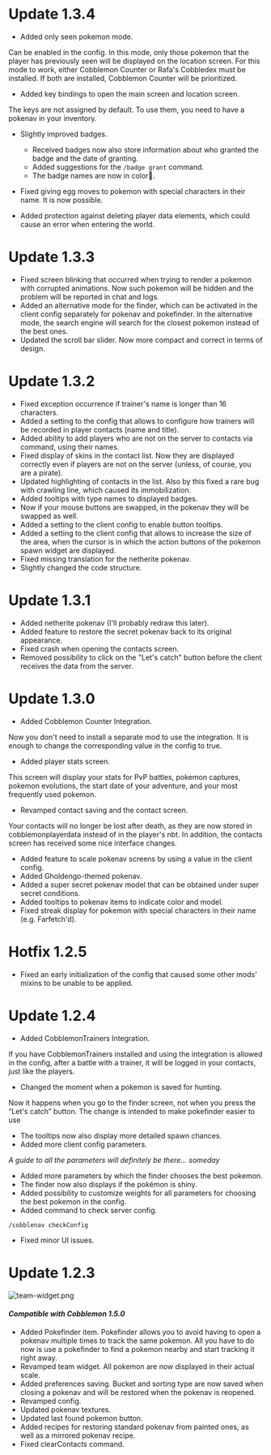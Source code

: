 # Update 1.3.4

- Added only seen pokemon mode. 

Can be enabled in the config. In this mode, only those pokemon that the player has previously seen will be displayed on the location screen. For this mode to work, either Cobblemon Counter or Rafa's Cobbledex must be installed. If both are installed, Cobblemon Counter will be prioritized.

- Added key bindings to open the main screen and location screen.

The keys are not assigned by default. To use them, you need to have a pokenav in your inventory.

- Slightly improved badges.
  - Received badges now also store information about who granted the badge and the date of granting.
  - Added suggestions for the ```/badge grant``` command.
  - The badge names are now in color💅.

- Fixed giving egg moves to pokemon with special characters in their name. It is now possible.
- Added protection against deleting player data elements, which could cause an error when entering the world.

# Update 1.3.3

- Fixed screen blinking that occurred when trying to render a pokemon with corrupted animations. Now such pokemon will be hidden and the problem will be reported in chat and logs.
- Added an alternative mode for the finder, which can be activated in the client config separately for pokenav and pokefinder. In the alternative mode, the search engine will search for the closest pokemon instead of the best ones.
- Updated the scroll bar slider. Now more compact and correct in terms of design.

# Update 1.3.2

- Fixed exception occurrence if trainer's name is longer than 16 characters.
- Added a setting to the config that allows to configure how trainers will be recorded in player contacts (name and title).
- Added ability to add players who are not on the server to contacts via command, using their names.
- Fixed display of skins in the contact list. Now they are displayed correctly even if players are not on the server (unless, of course, you are a pirate).
- Updated highlighting of contacts in the list. Also by this fixed a rare bug with crawling line, which caused its immobilization.
- Added tooltips with type names to displayed badges.
- Now if your mouse buttons are swapped, in the pokenav they will be swapped as well.
- Added a setting to the client config to enable button tooltips.
- Added a setting to the client config that allows to increase the size of the area, when the cursor is in which the action buttons of the pokemon spawn widget are displayed.
- Fixed missing translation for the netherite pokenav.
- Slightly changed the code structure.

# Update 1.3.1

- Added netherite pokenav (I'll probably redraw this later).
- Added feature to restore the secret pokenav back to its original appearance.
- Fixed crash when opening the contacts screen.
- Removed possibility to click on the "Let's catch" button before the client receives the data from the server.

# Update 1.3.0

- Added Cobblemon Counter Integration.

Now you don't need to install a separate mod to use the integration. It is enough to change the corresponding value in the config to true.

- Added player stats screen.

This screen will display your stats for PvP battles, pokemon captures, pokemon evolutions, the start date of your adventure, and your most frequently used pokemon.

- Revamped contact saving and the contact screen.

Your contacts will no longer be lost after death, as they are now stored in cobblemonplayerdata instead of in the player's nbt. In addition, the contacts screen has received some nice interface changes.

- Added feature to scale pokenav screens by using a value in the client config.
- Added Gholdengo-themed pokenav.
- Added a super secret pokenav model that can be obtained under super secret conditions.
- Added tooltips to pokenav items to indicate color and model.
- Fixed streak display for pokemon with special characters in their name (e.g. Farfetch'd).

# Hotfix 1.2.5

- Fixed an early initialization of the config that caused some other mods' mixins to be unable to be applied.

# Update 1.2.4

- Added CobblemonTrainers Integration. 

If you have CobblemonTrainers installed and using the integration is allowed in the config, after a battle with a trainer, it will be logged in your contacts, just like the players.

- Changed the moment when a pokemon is saved for hunting.

Now it happens when you go to the finder screen, not when you press the “Let's catch” button. The change is intended to make pokefinder easier to use

- The tooltips now also display more detailed spawn chances.
- Added more client config parameters.

_A guide to all the parameters will definitely be there... someday_

- Added more parameters by which the finder chooses the best pokemon.
- The finder now also displays if the pokémon is shiny.
- Added possibility to customize weights for all parameters for choosing the best pokemon in the config.
- Added command to check server config.

```
/cobblenav checkConfig
```

- Fixed minor UI issues.

# Update 1.2.3

![team-widget.png](https://cdn.modrinth.com/data/bI8Nt3uA/images/91b5a3e246c1c81faab8dd1833cf66b33cf1412d.png)

#### _Compatible with Cobblemon 1.5.0_

- Added Pokefinder item. Pokefinder allows you to avoid having to open a pokenav multiple times to track the same pokemon. All you have to do now is use a pokefinder to find a pokemon nearby and start tracking it right away.
- Revamped team widget. All pokemon are now displayed in their actual scale.
- Added preferences saving. Bucket and sorting type are now saved when closing a pokenav and will be restored when the pokenav is reopened.
- Revamped config.
- Updated pokenav textures.
- Updated last found pokemon button.
- Added recipes for restoring standard pokenav from painted ones, as well as a mirrored pokenav recipe.
- Fixed clearContacts command.